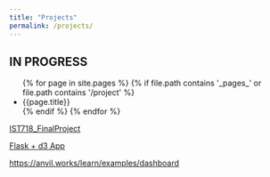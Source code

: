 ```yaml
---
title: "Projects"
permalink: /projects/
---
```


## IN PROGRESS

<ul>
    {% for page in site.pages %}
        {% if file.path contains '_pages_' or file.path contains '/project' %}
            <li>{{page.title}}</li>
        {% endif %} 
    {% endfor %} 
</ul>

[IST718_FinalProject](https://danielcaraway.github.io/support_material/IST718_FinalProject.md)

[Flask + d3 App](https://ist718031230.herokuapp.com/)

https://anvil.works/learn/examples/dashboard

